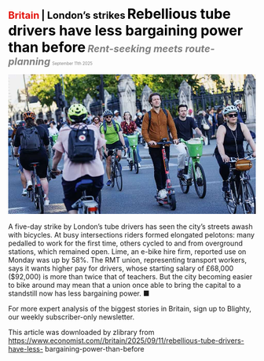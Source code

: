 <span style="color:#E3120B; font-size:14.9pt; font-weight:bold;">Britain</span> <span style="color:#000000; font-size:14.9pt; font-weight:bold;">| London’s strikes</span>
<span style="color:#000000; font-size:21.0pt; font-weight:bold;">Rebellious tube drivers have less bargaining power than before</span>
<span style="color:#808080; font-size:14.9pt; font-weight:bold; font-style:italic;">Rent-seeking meets route-planning</span>
<span style="color:#808080; font-size:6.2pt;">September 11th 2025</span>

![](../images/048_Rebellious_tube_drivers_have_less_bargaining_power_than_befo/p0192_img01.jpeg)

A five-day strike by London’s tube drivers has seen the city’s streets awash with bicycles. At busy intersections riders formed elongated pelotons: many pedalled to work for the first time, others cycled to and from overground stations, which remained open. Lime, an e-bike hire firm, reported use on Monday was up by 58%. The RMT union, representing transport workers, says it wants higher pay for drivers, whose starting salary of £68,000 ($92,000) is more than twice that of teachers. But the city becoming easier to bike around may mean that a union once able to bring the capital to a standstill now has less bargaining power. ■

For more expert analysis of the biggest stories in Britain, sign up to Blighty, our weekly subscriber-only newsletter.

This article was downloaded by zlibrary from https://www.economist.com//britain/2025/09/11/rebellious-tube-drivers-have-less- bargaining-power-than-before